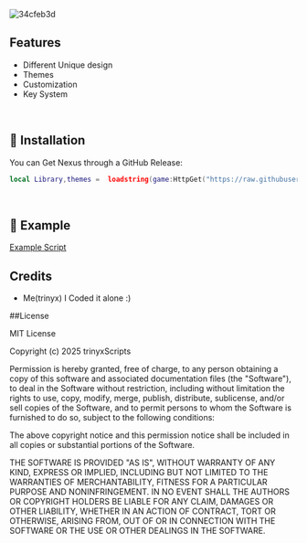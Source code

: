 ![34cfeb3d](https://github.com/user-attachments/assets/d8523aa3-c72e-40aa-8df3-a17db9c23a03)

## Features

- Different Unique design
- Themes
- Customization
- Key System
<br/>

## 🔌 Installation

You can Get Nexus through a GitHub Release:

```lua
local Library,themes =  loadstring(game:HttpGet("https://raw.githubusercontent.com/trinyxScripts/nexus-ui/refs/heads/main/nexuslib.lua"))()
```
<br/>

## 📜 Example

[Example Script](https://github.com/trinyxScripts/nexus-ui/blob/main/Example.lua)
<br/>

## Credits

- Me(trinyx) I Coded it alone :)

##License

MIT License

Copyright (c) 2025 trinyxScripts

Permission is hereby granted, free of charge, to any person obtaining a copy
of this software and associated documentation files (the "Software"), to deal
in the Software without restriction, including without limitation the rights
to use, copy, modify, merge, publish, distribute, sublicense, and/or sell
copies of the Software, and to permit persons to whom the Software is
furnished to do so, subject to the following conditions:

The above copyright notice and this permission notice shall be included in all
copies or substantial portions of the Software.

THE SOFTWARE IS PROVIDED "AS IS", WITHOUT WARRANTY OF ANY KIND, EXPRESS OR
IMPLIED, INCLUDING BUT NOT LIMITED TO THE WARRANTIES OF MERCHANTABILITY,
FITNESS FOR A PARTICULAR PURPOSE AND NONINFRINGEMENT. IN NO EVENT SHALL THE
AUTHORS OR COPYRIGHT HOLDERS BE LIABLE FOR ANY CLAIM, DAMAGES OR OTHER
LIABILITY, WHETHER IN AN ACTION OF CONTRACT, TORT OR OTHERWISE, ARISING FROM,
OUT OF OR IN CONNECTION WITH THE SOFTWARE OR THE USE OR OTHER DEALINGS IN THE
SOFTWARE.
